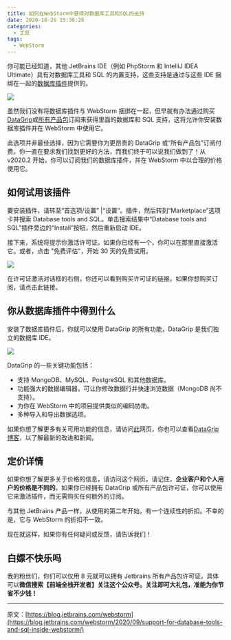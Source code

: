 ```yaml
---
title: 如何在WebStorm中获得对数据库工具和SQL的支持
date: 2020-10-26 15:36:28
categories:
  - 工具
tags:
  - WebStorm
---
```


你可能已经知道，其他 JetBrains IDE（例如 PhpStorm 和 IntelliJ IDEA Ultimate）具有对数据库工具和 SQL 的内置支持，这些支持是通过与这些 IDE 捆绑在一起的[数据库插件](https://plugins.jetbrains.com/plugin/10925-database-tools-and-sql?_ga=2.46331489.739791175.1601482547-1981063879.1601022243)提供的。

<!-- more -->

![](http://myimgcloud.oss-cn-hangzhou.aliyuncs.com/202010/database-sql-webstorm/banner.png)

虽然我们没有将数据库插件与 WebStorm 捆绑在一起，但早就有办法通过购买[DataGrip](https://www.jetbrains.com/datagrip/buy/?_ga=2.113030466.739791175.1601482547-1981063879.1601022243#personal)或[所有产品包](https://www.jetbrains.com/all/?_ga=2.113030466.739791175.1601482547-1981063879.1601022243)订阅来获得里面的数据库和 SQL 支持，这将允许你安装数据库插件并在 WebStorm 中使用它。

此选项并非最佳选择，因为它需要你为更昂贵的 DataGrip 或“所有产品包”订阅付费。你一直在要求我们找到更好的方法，而我们终于可以说我们做到了！从 v2020.2 开始，你可以订阅我们的数据库插件，并在 WebStorm 中以合理的价格使用它。

## 如何试用该插件

要安装插件，请转至“首选项/设置” |“设置”。插件，然后转到“Marketplace”选项卡并搜索 Database tools and SQL。单击搜索结果中“Database tools and SQL”插件旁边的“Install”按钮，然后重新启动 IDE。

接下来，系统将提示你激活许可证。如果你已经有一个，你可以在那里直接激活它。或者，点击 "免费评估"，开始 30 天的免费试用。

![](http://myimgcloud.oss-cn-hangzhou.aliyuncs.com/202010/database-sql-webstorm/1.png)

在许可证激活对话框的右侧，你还可以看到购买许可证的链接。如果你想购买订阅，请点击此链接。

## 你从数据库插件中得到什么

安装了数据库插件后，你就可以使用 DataGrip 的所有功能，DataGrip 是我们独立的数据库 IDE。

![](http://myimgcloud.oss-cn-hangzhou.aliyuncs.com/202010/database-sql-webstorm/2.png)

DataGrip 的一些关键功能包括：

- 支持 MongoDB、MySQL、PostgreSQL 和其他数据库。
- 功能强大的数据编辑器，可让你修改数据行并快速浏览数据（MongoDB 尚不支持）。
- 为你在 WebStorm 中的项目提供类似的编码协助。
- 多种导入和导出数据选项。

如果你想了解更多有关可用功能的信息，请访问[此](https://www.jetbrains.com/datagrip/features?_ga=2.154852862.739791175.1601482547-1981063879.1601022243)网页，你也可以查看[DataGrip 博客](https://blog.jetbrains.com/datagrip)，以了解最新的改进和新闻。

## 定价详情

如果你想了解更多关于价格的信息，请访问这个网页。请记住，**企业客户和个人用户的价格是不同的**。如果你已经拥有 DataGrip 或所有产品包许可证，你可以使用它来激活插件，而无需购买任何额外的订阅。

与其他 JetBrains 产品一样，从使用的第二年开始，有一个连续性的折扣。不幸的是，它与 WebStorm 的折扣不一致。

现在就这样，如果你有任何疑问或反馈，请告诉我们！

## 白嫖不快乐吗

我的粉丝们，你们可以仅用 8 元就可以拥有 Jetbrains 所有产品包许可证，具体可以**微信搜索【前端全栈开发者】关注这个公众号。关注即可大礼包，准能为你节省不少钱！**

---

原文：[https://blog.jetbrains.com/webstorm](https://blog.jetbrains.com/webstorm/2020/09/support-for-database-tools-and-sql-inside-webstorm/)
